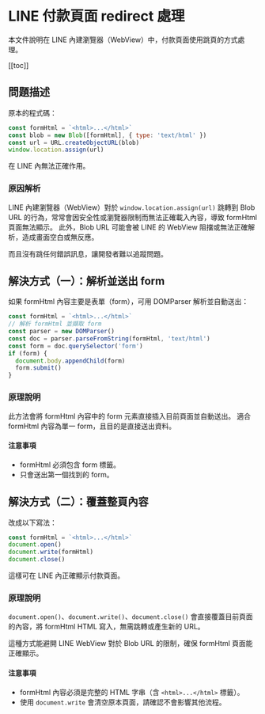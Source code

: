 # LINE 付款頁面 redirect 處理

本文件說明在 LINE 內建瀏覽器（WebView）中，付款頁面使用跳頁的方式處理。

[[toc]]

## 問題描述

原本的程式碼：

```js
const formHtml = `<html>...</html>`
const blob = new Blob([formHtml], { type: 'text/html' })
const url = URL.createObjectURL(blob)
window.location.assign(url)
```

在 LINE 內無法正確作用。

### 原因解析

LINE 內建瀏覽器（WebView）對於 `window.location.assign(url)` 跳轉到 Blob URL 的行為，常常會因安全性或瀏覽器限制而無法正確載入內容，導致 formHtml 頁面無法顯示。
此外，Blob URL 可能會被 LINE 的 WebView 阻擋或無法正確解析，造成畫面空白或無反應。

而且沒有跳任何錯誤訊息，讓開發者難以追蹤問題。

## 解決方式（一）：解析並送出 form

如果 formHtml 內容主要是表單（form），可用 DOMParser 解析並自動送出：

```js
const formHtml = `<html>...</html>`
// 解析 formHtml 並擷取 form
const parser = new DOMParser()
const doc = parser.parseFromString(formHtml, 'text/html')
const form = doc.querySelector('form')
if (form) {
  document.body.appendChild(form)
  form.submit()
}
```

### 原理說明

此方法會將 formHtml 內容中的 form 元素直接插入目前頁面並自動送出。
適合 formHtml 內容為單一 form，且目的是直接送出資料。

#### 注意事項

- formHtml 必須包含 form 標籤。
- 只會送出第一個找到的 form。

## 解決方式（二）：覆蓋整頁內容

改成以下寫法：

```js
const formHtml = `<html>...</html>`
document.open()
document.write(formHtml)
document.close()
```

這樣可在 LINE 內正確顯示付款頁面。

### 原理說明

`document.open()`、`document.write()`、`document.close()` 會直接覆蓋目前頁面的內容，將 formHtml HTML 寫入，無需跳轉或產生新的 URL。

這種方式能避開 LINE WebView 對於 Blob URL 的限制，確保 formHtml 頁面能正確顯示。

#### 注意事項

- formHtml 內容必須是完整的 HTML 字串（含 `<html>...</html>` 標籤）。
- 使用 `document.write` 會清空原本頁面，請確認不會影響其他流程。
